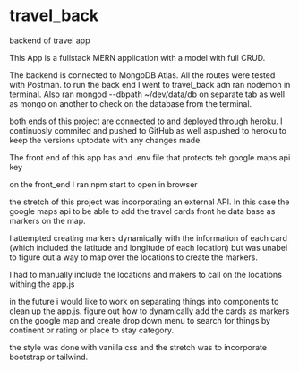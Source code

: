 # travel_back
backend of travel app

This App is a fullstack MERN application with a model with full CRUD.

The backend is connected to MongoDB Atlas. All the routes were tested with Postman.
to run the back end I went to travel_back adn ran nodemon in terminal. Also ran mongod --dbpath ~/dev/data/db on separate tab as well as mongo on another to check on the database from the terminal.

both ends of this project are connected to and deployed through heroku. I continuosly commited and pushed to GitHub as well aspushed to heroku to keep the versions uptodate with any changes made.

The front end of this app has and .env file that protects teh google maps api key

on the front_end I ran npm start to open in browser

the stretch of this project was incorporating an external API. In this case the google maps api to be able to add the travel cards front he data base as markers on the map.

I attempted creating markers dynamically with the information of each card (which included the latitude and longitude of each location) but was unabel to figure out a way to map over the locations to create the markers.

I had to manually include the locations and makers to call on the locations withing the app.js

in the future i would like to work on separating things into components to clean up the app.js. figure out how to dynamically add the cards as markers on the google map and create drop down menu to search for things by continent or rating or place to stay category.

the style was done with vanilla css and the stretch was to incorporate bootstrap or tailwind.


